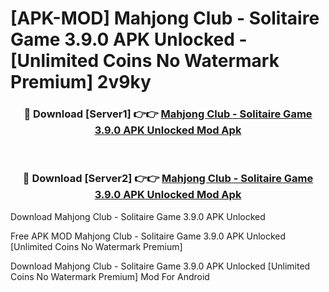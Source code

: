 # [APK-MOD] Mahjong Club - Solitaire Game 3.9.0 APK Unlocked - [Unlimited Coins No Watermark Premium] 2v9ky



<div align="center">
<h3>🔴 Download [Server1] 👉👉 <a href="https://momento.my/?title=Mahjong_Club_-_Solitaire_Game_3.9.0_APK_Unlocked">Mahjong Club - Solitaire Game 3.9.0 APK Unlocked Mod Apk</a></h3><br>

<h3>🔴 Download [Server2] 👉👉 <a href="https://momento.my/?title=Mahjong_Club_-_Solitaire_Game_3.9.0_APK_Unlocked">Mahjong Club - Solitaire Game 3.9.0 APK Unlocked Mod Apk</a></h3>
</div>



Download Mahjong Club - Solitaire Game 3.9.0 APK Unlocked 

Free APK MOD Mahjong Club - Solitaire Game 3.9.0 APK Unlocked [Unlimited Coins No Watermark Premium]

Download Mahjong Club - Solitaire Game 3.9.0 APK Unlocked [Unlimited Coins No Watermark Premium] Mod For Android
